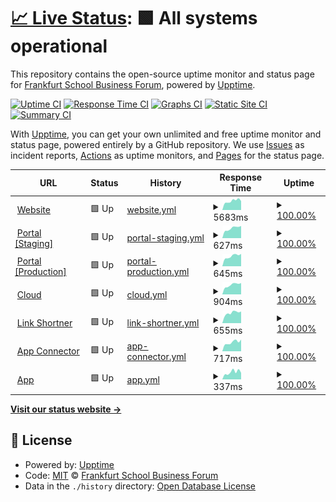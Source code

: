 # [📈 Live Status](https://Frankfurtschool-Business-Forum.github.io/status): <!--live status--> **🟩 All systems operational**

This repository contains the open-source uptime monitor and status page for [Frankfurt School Business Forum](https://initiatives.fs.de/fs-bforum/), powered by [Upptime](https://github.com/upptime/upptime).

[![Uptime CI](https://github.com/Frankfurtschool-Business-Forum/status/workflows/Uptime%20CI/badge.svg)](https://github.com/Frankfurtschool-Business-Forum/status/actions?query=workflow%3A%22Uptime+CI%22)
[![Response Time CI](https://github.com/Frankfurtschool-Business-Forum/status/workflows/Response%20Time%20CI/badge.svg)](https://github.com/Frankfurtschool-Business-Forum/status/actions?query=workflow%3A%22Response+Time+CI%22)
[![Graphs CI](https://github.com/Frankfurtschool-Business-Forum/status/workflows/Graphs%20CI/badge.svg)](https://github.com/Frankfurtschool-Business-Forum/status/actions?query=workflow%3A%22Graphs+CI%22)
[![Static Site CI](https://github.com/Frankfurtschool-Business-Forum/status/workflows/Static%20Site%20CI/badge.svg)](https://github.com/Frankfurtschool-Business-Forum/status/actions?query=workflow%3A%22Static+Site+CI%22)
[![Summary CI](https://github.com/Frankfurtschool-Business-Forum/status/workflows/Summary%20CI/badge.svg)](https://github.com/Frankfurtschool-Business-Forum/status/actions?query=workflow%3A%22Summary+CI%22)

With [Upptime](https://upptime.js.org), you can get your own unlimited and free uptime monitor and status page, powered entirely by a GitHub repository. We use [Issues](https://github.com/Frankfurtschool-Business-Forum/status/issues) as incident reports, [Actions](https://github.com/Frankfurtschool-Business-Forum/status/actions) as uptime monitors, and [Pages](https://Frankfurtschool-Business-Forum.github.io/status) for the status page.

<!--start: status pages-->
<!-- This summary is generated by Upptime (https://github.com/upptime/upptime) -->
<!-- Do not edit this manually, your changes will be overwritten -->
<!-- prettier-ignore -->
| URL | Status | History | Response Time | Uptime |
| --- | ------ | ------- | ------------- | ------ |
| <img alt="" src="https://icons.duckduckgo.com/ip3/initiatives.fs.de.ico" height="13"> [Website](https://initiatives.fs.de/fs-bforum/) | 🟩 Up | [website.yml](https://github.com/Frankfurtschool-Business-Forum/status/commits/HEAD/history/website.yml) | <details><summary><img alt="Response time graph" src="./graphs/website/response-time-week.png" height="20"> 5683ms</summary><br><a href="https://Frankfurtschool-Business-Forum.github.io/status/history/website"><img alt="Response time 5637" src="https://img.shields.io/endpoint?url=https%3A%2F%2Fraw.githubusercontent.com%2FFrankfurtschool-Business-Forum%2Fstatus%2FHEAD%2Fapi%2Fwebsite%2Fresponse-time.json"></a><br><a href="https://Frankfurtschool-Business-Forum.github.io/status/history/website"><img alt="24-hour response time 5639" src="https://img.shields.io/endpoint?url=https%3A%2F%2Fraw.githubusercontent.com%2FFrankfurtschool-Business-Forum%2Fstatus%2FHEAD%2Fapi%2Fwebsite%2Fresponse-time-day.json"></a><br><a href="https://Frankfurtschool-Business-Forum.github.io/status/history/website"><img alt="7-day response time 5683" src="https://img.shields.io/endpoint?url=https%3A%2F%2Fraw.githubusercontent.com%2FFrankfurtschool-Business-Forum%2Fstatus%2FHEAD%2Fapi%2Fwebsite%2Fresponse-time-week.json"></a><br><a href="https://Frankfurtschool-Business-Forum.github.io/status/history/website"><img alt="30-day response time 5637" src="https://img.shields.io/endpoint?url=https%3A%2F%2Fraw.githubusercontent.com%2FFrankfurtschool-Business-Forum%2Fstatus%2FHEAD%2Fapi%2Fwebsite%2Fresponse-time-month.json"></a><br><a href="https://Frankfurtschool-Business-Forum.github.io/status/history/website"><img alt="1-year response time 5637" src="https://img.shields.io/endpoint?url=https%3A%2F%2Fraw.githubusercontent.com%2FFrankfurtschool-Business-Forum%2Fstatus%2FHEAD%2Fapi%2Fwebsite%2Fresponse-time-year.json"></a></details> | <details><summary><a href="https://Frankfurtschool-Business-Forum.github.io/status/history/website">100.00%</a></summary><a href="https://Frankfurtschool-Business-Forum.github.io/status/history/website"><img alt="All-time uptime 100.00%" src="https://img.shields.io/endpoint?url=https%3A%2F%2Fraw.githubusercontent.com%2FFrankfurtschool-Business-Forum%2Fstatus%2FHEAD%2Fapi%2Fwebsite%2Fuptime.json"></a><br><a href="https://Frankfurtschool-Business-Forum.github.io/status/history/website"><img alt="24-hour uptime 100.00%" src="https://img.shields.io/endpoint?url=https%3A%2F%2Fraw.githubusercontent.com%2FFrankfurtschool-Business-Forum%2Fstatus%2FHEAD%2Fapi%2Fwebsite%2Fuptime-day.json"></a><br><a href="https://Frankfurtschool-Business-Forum.github.io/status/history/website"><img alt="7-day uptime 100.00%" src="https://img.shields.io/endpoint?url=https%3A%2F%2Fraw.githubusercontent.com%2FFrankfurtschool-Business-Forum%2Fstatus%2FHEAD%2Fapi%2Fwebsite%2Fuptime-week.json"></a><br><a href="https://Frankfurtschool-Business-Forum.github.io/status/history/website"><img alt="30-day uptime 100.00%" src="https://img.shields.io/endpoint?url=https%3A%2F%2Fraw.githubusercontent.com%2FFrankfurtschool-Business-Forum%2Fstatus%2FHEAD%2Fapi%2Fwebsite%2Fuptime-month.json"></a><br><a href="https://Frankfurtschool-Business-Forum.github.io/status/history/website"><img alt="1-year uptime 100.00%" src="https://img.shields.io/endpoint?url=https%3A%2F%2Fraw.githubusercontent.com%2FFrankfurtschool-Business-Forum%2Fstatus%2FHEAD%2Fapi%2Fwebsite%2Fuptime-year.json"></a></details>
| <img alt="" src="https://icons.duckduckgo.com/ip3/staging.fsbf.link.ico" height="13"> [Portal [Staging]](https://staging.fsbf.link) | 🟩 Up | [portal-staging.yml](https://github.com/Frankfurtschool-Business-Forum/status/commits/HEAD/history/portal-staging.yml) | <details><summary><img alt="Response time graph" src="./graphs/portal-staging/response-time-week.png" height="20"> 627ms</summary><br><a href="https://Frankfurtschool-Business-Forum.github.io/status/history/portal-staging"><img alt="Response time 629" src="https://img.shields.io/endpoint?url=https%3A%2F%2Fraw.githubusercontent.com%2FFrankfurtschool-Business-Forum%2Fstatus%2FHEAD%2Fapi%2Fportal-staging%2Fresponse-time.json"></a><br><a href="https://Frankfurtschool-Business-Forum.github.io/status/history/portal-staging"><img alt="24-hour response time 772" src="https://img.shields.io/endpoint?url=https%3A%2F%2Fraw.githubusercontent.com%2FFrankfurtschool-Business-Forum%2Fstatus%2FHEAD%2Fapi%2Fportal-staging%2Fresponse-time-day.json"></a><br><a href="https://Frankfurtschool-Business-Forum.github.io/status/history/portal-staging"><img alt="7-day response time 627" src="https://img.shields.io/endpoint?url=https%3A%2F%2Fraw.githubusercontent.com%2FFrankfurtschool-Business-Forum%2Fstatus%2FHEAD%2Fapi%2Fportal-staging%2Fresponse-time-week.json"></a><br><a href="https://Frankfurtschool-Business-Forum.github.io/status/history/portal-staging"><img alt="30-day response time 629" src="https://img.shields.io/endpoint?url=https%3A%2F%2Fraw.githubusercontent.com%2FFrankfurtschool-Business-Forum%2Fstatus%2FHEAD%2Fapi%2Fportal-staging%2Fresponse-time-month.json"></a><br><a href="https://Frankfurtschool-Business-Forum.github.io/status/history/portal-staging"><img alt="1-year response time 629" src="https://img.shields.io/endpoint?url=https%3A%2F%2Fraw.githubusercontent.com%2FFrankfurtschool-Business-Forum%2Fstatus%2FHEAD%2Fapi%2Fportal-staging%2Fresponse-time-year.json"></a></details> | <details><summary><a href="https://Frankfurtschool-Business-Forum.github.io/status/history/portal-staging">100.00%</a></summary><a href="https://Frankfurtschool-Business-Forum.github.io/status/history/portal-staging"><img alt="All-time uptime 100.00%" src="https://img.shields.io/endpoint?url=https%3A%2F%2Fraw.githubusercontent.com%2FFrankfurtschool-Business-Forum%2Fstatus%2FHEAD%2Fapi%2Fportal-staging%2Fuptime.json"></a><br><a href="https://Frankfurtschool-Business-Forum.github.io/status/history/portal-staging"><img alt="24-hour uptime 100.00%" src="https://img.shields.io/endpoint?url=https%3A%2F%2Fraw.githubusercontent.com%2FFrankfurtschool-Business-Forum%2Fstatus%2FHEAD%2Fapi%2Fportal-staging%2Fuptime-day.json"></a><br><a href="https://Frankfurtschool-Business-Forum.github.io/status/history/portal-staging"><img alt="7-day uptime 100.00%" src="https://img.shields.io/endpoint?url=https%3A%2F%2Fraw.githubusercontent.com%2FFrankfurtschool-Business-Forum%2Fstatus%2FHEAD%2Fapi%2Fportal-staging%2Fuptime-week.json"></a><br><a href="https://Frankfurtschool-Business-Forum.github.io/status/history/portal-staging"><img alt="30-day uptime 100.00%" src="https://img.shields.io/endpoint?url=https%3A%2F%2Fraw.githubusercontent.com%2FFrankfurtschool-Business-Forum%2Fstatus%2FHEAD%2Fapi%2Fportal-staging%2Fuptime-month.json"></a><br><a href="https://Frankfurtschool-Business-Forum.github.io/status/history/portal-staging"><img alt="1-year uptime 100.00%" src="https://img.shields.io/endpoint?url=https%3A%2F%2Fraw.githubusercontent.com%2FFrankfurtschool-Business-Forum%2Fstatus%2FHEAD%2Fapi%2Fportal-staging%2Fuptime-year.json"></a></details>
| <img alt="" src="https://icons.duckduckgo.com/ip3/apply.fs-businessforum.com.ico" height="13"> [Portal [Production]](https://apply.fs-businessforum.com) | 🟩 Up | [portal-production.yml](https://github.com/Frankfurtschool-Business-Forum/status/commits/HEAD/history/portal-production.yml) | <details><summary><img alt="Response time graph" src="./graphs/portal-production/response-time-week.png" height="20"> 645ms</summary><br><a href="https://Frankfurtschool-Business-Forum.github.io/status/history/portal-production"><img alt="Response time 747" src="https://img.shields.io/endpoint?url=https%3A%2F%2Fraw.githubusercontent.com%2FFrankfurtschool-Business-Forum%2Fstatus%2FHEAD%2Fapi%2Fportal-production%2Fresponse-time.json"></a><br><a href="https://Frankfurtschool-Business-Forum.github.io/status/history/portal-production"><img alt="24-hour response time 783" src="https://img.shields.io/endpoint?url=https%3A%2F%2Fraw.githubusercontent.com%2FFrankfurtschool-Business-Forum%2Fstatus%2FHEAD%2Fapi%2Fportal-production%2Fresponse-time-day.json"></a><br><a href="https://Frankfurtschool-Business-Forum.github.io/status/history/portal-production"><img alt="7-day response time 645" src="https://img.shields.io/endpoint?url=https%3A%2F%2Fraw.githubusercontent.com%2FFrankfurtschool-Business-Forum%2Fstatus%2FHEAD%2Fapi%2Fportal-production%2Fresponse-time-week.json"></a><br><a href="https://Frankfurtschool-Business-Forum.github.io/status/history/portal-production"><img alt="30-day response time 747" src="https://img.shields.io/endpoint?url=https%3A%2F%2Fraw.githubusercontent.com%2FFrankfurtschool-Business-Forum%2Fstatus%2FHEAD%2Fapi%2Fportal-production%2Fresponse-time-month.json"></a><br><a href="https://Frankfurtschool-Business-Forum.github.io/status/history/portal-production"><img alt="1-year response time 747" src="https://img.shields.io/endpoint?url=https%3A%2F%2Fraw.githubusercontent.com%2FFrankfurtschool-Business-Forum%2Fstatus%2FHEAD%2Fapi%2Fportal-production%2Fresponse-time-year.json"></a></details> | <details><summary><a href="https://Frankfurtschool-Business-Forum.github.io/status/history/portal-production">100.00%</a></summary><a href="https://Frankfurtschool-Business-Forum.github.io/status/history/portal-production"><img alt="All-time uptime 79.72%" src="https://img.shields.io/endpoint?url=https%3A%2F%2Fraw.githubusercontent.com%2FFrankfurtschool-Business-Forum%2Fstatus%2FHEAD%2Fapi%2Fportal-production%2Fuptime.json"></a><br><a href="https://Frankfurtschool-Business-Forum.github.io/status/history/portal-production"><img alt="24-hour uptime 100.00%" src="https://img.shields.io/endpoint?url=https%3A%2F%2Fraw.githubusercontent.com%2FFrankfurtschool-Business-Forum%2Fstatus%2FHEAD%2Fapi%2Fportal-production%2Fuptime-day.json"></a><br><a href="https://Frankfurtschool-Business-Forum.github.io/status/history/portal-production"><img alt="7-day uptime 100.00%" src="https://img.shields.io/endpoint?url=https%3A%2F%2Fraw.githubusercontent.com%2FFrankfurtschool-Business-Forum%2Fstatus%2FHEAD%2Fapi%2Fportal-production%2Fuptime-week.json"></a><br><a href="https://Frankfurtschool-Business-Forum.github.io/status/history/portal-production"><img alt="30-day uptime 79.72%" src="https://img.shields.io/endpoint?url=https%3A%2F%2Fraw.githubusercontent.com%2FFrankfurtschool-Business-Forum%2Fstatus%2FHEAD%2Fapi%2Fportal-production%2Fuptime-month.json"></a><br><a href="https://Frankfurtschool-Business-Forum.github.io/status/history/portal-production"><img alt="1-year uptime 79.72%" src="https://img.shields.io/endpoint?url=https%3A%2F%2Fraw.githubusercontent.com%2FFrankfurtschool-Business-Forum%2Fstatus%2FHEAD%2Fapi%2Fportal-production%2Fuptime-year.json"></a></details>
| <img alt="" src="https://icons.duckduckgo.com/ip3/cloud.fs-businessforum.com.ico" height="13"> [Cloud](https://cloud.fs-businessforum.com/status.php) | 🟩 Up | [cloud.yml](https://github.com/Frankfurtschool-Business-Forum/status/commits/HEAD/history/cloud.yml) | <details><summary><img alt="Response time graph" src="./graphs/cloud/response-time-week.png" height="20"> 904ms</summary><br><a href="https://Frankfurtschool-Business-Forum.github.io/status/history/cloud"><img alt="Response time 821" src="https://img.shields.io/endpoint?url=https%3A%2F%2Fraw.githubusercontent.com%2FFrankfurtschool-Business-Forum%2Fstatus%2FHEAD%2Fapi%2Fcloud%2Fresponse-time.json"></a><br><a href="https://Frankfurtschool-Business-Forum.github.io/status/history/cloud"><img alt="24-hour response time 1074" src="https://img.shields.io/endpoint?url=https%3A%2F%2Fraw.githubusercontent.com%2FFrankfurtschool-Business-Forum%2Fstatus%2FHEAD%2Fapi%2Fcloud%2Fresponse-time-day.json"></a><br><a href="https://Frankfurtschool-Business-Forum.github.io/status/history/cloud"><img alt="7-day response time 904" src="https://img.shields.io/endpoint?url=https%3A%2F%2Fraw.githubusercontent.com%2FFrankfurtschool-Business-Forum%2Fstatus%2FHEAD%2Fapi%2Fcloud%2Fresponse-time-week.json"></a><br><a href="https://Frankfurtschool-Business-Forum.github.io/status/history/cloud"><img alt="30-day response time 821" src="https://img.shields.io/endpoint?url=https%3A%2F%2Fraw.githubusercontent.com%2FFrankfurtschool-Business-Forum%2Fstatus%2FHEAD%2Fapi%2Fcloud%2Fresponse-time-month.json"></a><br><a href="https://Frankfurtschool-Business-Forum.github.io/status/history/cloud"><img alt="1-year response time 821" src="https://img.shields.io/endpoint?url=https%3A%2F%2Fraw.githubusercontent.com%2FFrankfurtschool-Business-Forum%2Fstatus%2FHEAD%2Fapi%2Fcloud%2Fresponse-time-year.json"></a></details> | <details><summary><a href="https://Frankfurtschool-Business-Forum.github.io/status/history/cloud">100.00%</a></summary><a href="https://Frankfurtschool-Business-Forum.github.io/status/history/cloud"><img alt="All-time uptime 100.00%" src="https://img.shields.io/endpoint?url=https%3A%2F%2Fraw.githubusercontent.com%2FFrankfurtschool-Business-Forum%2Fstatus%2FHEAD%2Fapi%2Fcloud%2Fuptime.json"></a><br><a href="https://Frankfurtschool-Business-Forum.github.io/status/history/cloud"><img alt="24-hour uptime 100.00%" src="https://img.shields.io/endpoint?url=https%3A%2F%2Fraw.githubusercontent.com%2FFrankfurtschool-Business-Forum%2Fstatus%2FHEAD%2Fapi%2Fcloud%2Fuptime-day.json"></a><br><a href="https://Frankfurtschool-Business-Forum.github.io/status/history/cloud"><img alt="7-day uptime 100.00%" src="https://img.shields.io/endpoint?url=https%3A%2F%2Fraw.githubusercontent.com%2FFrankfurtschool-Business-Forum%2Fstatus%2FHEAD%2Fapi%2Fcloud%2Fuptime-week.json"></a><br><a href="https://Frankfurtschool-Business-Forum.github.io/status/history/cloud"><img alt="30-day uptime 100.00%" src="https://img.shields.io/endpoint?url=https%3A%2F%2Fraw.githubusercontent.com%2FFrankfurtschool-Business-Forum%2Fstatus%2FHEAD%2Fapi%2Fcloud%2Fuptime-month.json"></a><br><a href="https://Frankfurtschool-Business-Forum.github.io/status/history/cloud"><img alt="1-year uptime 100.00%" src="https://img.shields.io/endpoint?url=https%3A%2F%2Fraw.githubusercontent.com%2FFrankfurtschool-Business-Forum%2Fstatus%2FHEAD%2Fapi%2Fcloud%2Fuptime-year.json"></a></details>
| <img alt="" src="https://icons.duckduckgo.com/ip3/fsbf.link.ico" height="13"> [Link Shortner](https://fsbf.link/rest/health) | 🟩 Up | [link-shortner.yml](https://github.com/Frankfurtschool-Business-Forum/status/commits/HEAD/history/link-shortner.yml) | <details><summary><img alt="Response time graph" src="./graphs/link-shortner/response-time-week.png" height="20"> 655ms</summary><br><a href="https://Frankfurtschool-Business-Forum.github.io/status/history/link-shortner"><img alt="Response time 601" src="https://img.shields.io/endpoint?url=https%3A%2F%2Fraw.githubusercontent.com%2FFrankfurtschool-Business-Forum%2Fstatus%2FHEAD%2Fapi%2Flink-shortner%2Fresponse-time.json"></a><br><a href="https://Frankfurtschool-Business-Forum.github.io/status/history/link-shortner"><img alt="24-hour response time 736" src="https://img.shields.io/endpoint?url=https%3A%2F%2Fraw.githubusercontent.com%2FFrankfurtschool-Business-Forum%2Fstatus%2FHEAD%2Fapi%2Flink-shortner%2Fresponse-time-day.json"></a><br><a href="https://Frankfurtschool-Business-Forum.github.io/status/history/link-shortner"><img alt="7-day response time 655" src="https://img.shields.io/endpoint?url=https%3A%2F%2Fraw.githubusercontent.com%2FFrankfurtschool-Business-Forum%2Fstatus%2FHEAD%2Fapi%2Flink-shortner%2Fresponse-time-week.json"></a><br><a href="https://Frankfurtschool-Business-Forum.github.io/status/history/link-shortner"><img alt="30-day response time 601" src="https://img.shields.io/endpoint?url=https%3A%2F%2Fraw.githubusercontent.com%2FFrankfurtschool-Business-Forum%2Fstatus%2FHEAD%2Fapi%2Flink-shortner%2Fresponse-time-month.json"></a><br><a href="https://Frankfurtschool-Business-Forum.github.io/status/history/link-shortner"><img alt="1-year response time 601" src="https://img.shields.io/endpoint?url=https%3A%2F%2Fraw.githubusercontent.com%2FFrankfurtschool-Business-Forum%2Fstatus%2FHEAD%2Fapi%2Flink-shortner%2Fresponse-time-year.json"></a></details> | <details><summary><a href="https://Frankfurtschool-Business-Forum.github.io/status/history/link-shortner">100.00%</a></summary><a href="https://Frankfurtschool-Business-Forum.github.io/status/history/link-shortner"><img alt="All-time uptime 100.00%" src="https://img.shields.io/endpoint?url=https%3A%2F%2Fraw.githubusercontent.com%2FFrankfurtschool-Business-Forum%2Fstatus%2FHEAD%2Fapi%2Flink-shortner%2Fuptime.json"></a><br><a href="https://Frankfurtschool-Business-Forum.github.io/status/history/link-shortner"><img alt="24-hour uptime 100.00%" src="https://img.shields.io/endpoint?url=https%3A%2F%2Fraw.githubusercontent.com%2FFrankfurtschool-Business-Forum%2Fstatus%2FHEAD%2Fapi%2Flink-shortner%2Fuptime-day.json"></a><br><a href="https://Frankfurtschool-Business-Forum.github.io/status/history/link-shortner"><img alt="7-day uptime 100.00%" src="https://img.shields.io/endpoint?url=https%3A%2F%2Fraw.githubusercontent.com%2FFrankfurtschool-Business-Forum%2Fstatus%2FHEAD%2Fapi%2Flink-shortner%2Fuptime-week.json"></a><br><a href="https://Frankfurtschool-Business-Forum.github.io/status/history/link-shortner"><img alt="30-day uptime 100.00%" src="https://img.shields.io/endpoint?url=https%3A%2F%2Fraw.githubusercontent.com%2FFrankfurtschool-Business-Forum%2Fstatus%2FHEAD%2Fapi%2Flink-shortner%2Fuptime-month.json"></a><br><a href="https://Frankfurtschool-Business-Forum.github.io/status/history/link-shortner"><img alt="1-year uptime 100.00%" src="https://img.shields.io/endpoint?url=https%3A%2F%2Fraw.githubusercontent.com%2FFrankfurtschool-Business-Forum%2Fstatus%2FHEAD%2Fapi%2Flink-shortner%2Fuptime-year.json"></a></details>
| <img alt="" src="https://icons.duckduckgo.com/ip3/rapunzel.fsbusinessforum.de.ico" height="13"> [App Connector](https://rapunzel.fsbusinessforum.de/) | 🟩 Up | [app-connector.yml](https://github.com/Frankfurtschool-Business-Forum/status/commits/HEAD/history/app-connector.yml) | <details><summary><img alt="Response time graph" src="./graphs/app-connector/response-time-week.png" height="20"> 717ms</summary><br><a href="https://Frankfurtschool-Business-Forum.github.io/status/history/app-connector"><img alt="Response time 638" src="https://img.shields.io/endpoint?url=https%3A%2F%2Fraw.githubusercontent.com%2FFrankfurtschool-Business-Forum%2Fstatus%2FHEAD%2Fapi%2Fapp-connector%2Fresponse-time.json"></a><br><a href="https://Frankfurtschool-Business-Forum.github.io/status/history/app-connector"><img alt="24-hour response time 920" src="https://img.shields.io/endpoint?url=https%3A%2F%2Fraw.githubusercontent.com%2FFrankfurtschool-Business-Forum%2Fstatus%2FHEAD%2Fapi%2Fapp-connector%2Fresponse-time-day.json"></a><br><a href="https://Frankfurtschool-Business-Forum.github.io/status/history/app-connector"><img alt="7-day response time 717" src="https://img.shields.io/endpoint?url=https%3A%2F%2Fraw.githubusercontent.com%2FFrankfurtschool-Business-Forum%2Fstatus%2FHEAD%2Fapi%2Fapp-connector%2Fresponse-time-week.json"></a><br><a href="https://Frankfurtschool-Business-Forum.github.io/status/history/app-connector"><img alt="30-day response time 638" src="https://img.shields.io/endpoint?url=https%3A%2F%2Fraw.githubusercontent.com%2FFrankfurtschool-Business-Forum%2Fstatus%2FHEAD%2Fapi%2Fapp-connector%2Fresponse-time-month.json"></a><br><a href="https://Frankfurtschool-Business-Forum.github.io/status/history/app-connector"><img alt="1-year response time 638" src="https://img.shields.io/endpoint?url=https%3A%2F%2Fraw.githubusercontent.com%2FFrankfurtschool-Business-Forum%2Fstatus%2FHEAD%2Fapi%2Fapp-connector%2Fresponse-time-year.json"></a></details> | <details><summary><a href="https://Frankfurtschool-Business-Forum.github.io/status/history/app-connector">100.00%</a></summary><a href="https://Frankfurtschool-Business-Forum.github.io/status/history/app-connector"><img alt="All-time uptime 100.00%" src="https://img.shields.io/endpoint?url=https%3A%2F%2Fraw.githubusercontent.com%2FFrankfurtschool-Business-Forum%2Fstatus%2FHEAD%2Fapi%2Fapp-connector%2Fuptime.json"></a><br><a href="https://Frankfurtschool-Business-Forum.github.io/status/history/app-connector"><img alt="24-hour uptime 100.00%" src="https://img.shields.io/endpoint?url=https%3A%2F%2Fraw.githubusercontent.com%2FFrankfurtschool-Business-Forum%2Fstatus%2FHEAD%2Fapi%2Fapp-connector%2Fuptime-day.json"></a><br><a href="https://Frankfurtschool-Business-Forum.github.io/status/history/app-connector"><img alt="7-day uptime 100.00%" src="https://img.shields.io/endpoint?url=https%3A%2F%2Fraw.githubusercontent.com%2FFrankfurtschool-Business-Forum%2Fstatus%2FHEAD%2Fapi%2Fapp-connector%2Fuptime-week.json"></a><br><a href="https://Frankfurtschool-Business-Forum.github.io/status/history/app-connector"><img alt="30-day uptime 100.00%" src="https://img.shields.io/endpoint?url=https%3A%2F%2Fraw.githubusercontent.com%2FFrankfurtschool-Business-Forum%2Fstatus%2FHEAD%2Fapi%2Fapp-connector%2Fuptime-month.json"></a><br><a href="https://Frankfurtschool-Business-Forum.github.io/status/history/app-connector"><img alt="1-year uptime 100.00%" src="https://img.shields.io/endpoint?url=https%3A%2F%2Fraw.githubusercontent.com%2FFrankfurtschool-Business-Forum%2Fstatus%2FHEAD%2Fapi%2Fapp-connector%2Fuptime-year.json"></a></details>
| <img alt="" src="https://icons.duckduckgo.com/ip3/app.fs-businessforum.com.ico" height="13"> [App](https://app.fs-businessforum.com/) | 🟩 Up | [app.yml](https://github.com/Frankfurtschool-Business-Forum/status/commits/HEAD/history/app.yml) | <details><summary><img alt="Response time graph" src="./graphs/app/response-time-week.png" height="20"> 337ms</summary><br><a href="https://Frankfurtschool-Business-Forum.github.io/status/history/app"><img alt="Response time 374" src="https://img.shields.io/endpoint?url=https%3A%2F%2Fraw.githubusercontent.com%2FFrankfurtschool-Business-Forum%2Fstatus%2FHEAD%2Fapi%2Fapp%2Fresponse-time.json"></a><br><a href="https://Frankfurtschool-Business-Forum.github.io/status/history/app"><img alt="24-hour response time 308" src="https://img.shields.io/endpoint?url=https%3A%2F%2Fraw.githubusercontent.com%2FFrankfurtschool-Business-Forum%2Fstatus%2FHEAD%2Fapi%2Fapp%2Fresponse-time-day.json"></a><br><a href="https://Frankfurtschool-Business-Forum.github.io/status/history/app"><img alt="7-day response time 337" src="https://img.shields.io/endpoint?url=https%3A%2F%2Fraw.githubusercontent.com%2FFrankfurtschool-Business-Forum%2Fstatus%2FHEAD%2Fapi%2Fapp%2Fresponse-time-week.json"></a><br><a href="https://Frankfurtschool-Business-Forum.github.io/status/history/app"><img alt="30-day response time 374" src="https://img.shields.io/endpoint?url=https%3A%2F%2Fraw.githubusercontent.com%2FFrankfurtschool-Business-Forum%2Fstatus%2FHEAD%2Fapi%2Fapp%2Fresponse-time-month.json"></a><br><a href="https://Frankfurtschool-Business-Forum.github.io/status/history/app"><img alt="1-year response time 374" src="https://img.shields.io/endpoint?url=https%3A%2F%2Fraw.githubusercontent.com%2FFrankfurtschool-Business-Forum%2Fstatus%2FHEAD%2Fapi%2Fapp%2Fresponse-time-year.json"></a></details> | <details><summary><a href="https://Frankfurtschool-Business-Forum.github.io/status/history/app">100.00%</a></summary><a href="https://Frankfurtschool-Business-Forum.github.io/status/history/app"><img alt="All-time uptime 100.00%" src="https://img.shields.io/endpoint?url=https%3A%2F%2Fraw.githubusercontent.com%2FFrankfurtschool-Business-Forum%2Fstatus%2FHEAD%2Fapi%2Fapp%2Fuptime.json"></a><br><a href="https://Frankfurtschool-Business-Forum.github.io/status/history/app"><img alt="24-hour uptime 100.00%" src="https://img.shields.io/endpoint?url=https%3A%2F%2Fraw.githubusercontent.com%2FFrankfurtschool-Business-Forum%2Fstatus%2FHEAD%2Fapi%2Fapp%2Fuptime-day.json"></a><br><a href="https://Frankfurtschool-Business-Forum.github.io/status/history/app"><img alt="7-day uptime 100.00%" src="https://img.shields.io/endpoint?url=https%3A%2F%2Fraw.githubusercontent.com%2FFrankfurtschool-Business-Forum%2Fstatus%2FHEAD%2Fapi%2Fapp%2Fuptime-week.json"></a><br><a href="https://Frankfurtschool-Business-Forum.github.io/status/history/app"><img alt="30-day uptime 100.00%" src="https://img.shields.io/endpoint?url=https%3A%2F%2Fraw.githubusercontent.com%2FFrankfurtschool-Business-Forum%2Fstatus%2FHEAD%2Fapi%2Fapp%2Fuptime-month.json"></a><br><a href="https://Frankfurtschool-Business-Forum.github.io/status/history/app"><img alt="1-year uptime 100.00%" src="https://img.shields.io/endpoint?url=https%3A%2F%2Fraw.githubusercontent.com%2FFrankfurtschool-Business-Forum%2Fstatus%2FHEAD%2Fapi%2Fapp%2Fuptime-year.json"></a></details>

<!--end: status pages-->

[**Visit our status website →**](https://Frankfurtschool-Business-Forum.github.io/status)

## 📄 License

- Powered by: [Upptime](https://github.com/upptime/upptime)
- Code: [MIT](./LICENSE) © [Frankfurt School Business Forum](https://initiatives.fs.de/fs-bforum/)
- Data in the `./history` directory: [Open Database License](https://opendatacommons.org/licenses/odbl/1-0/)
